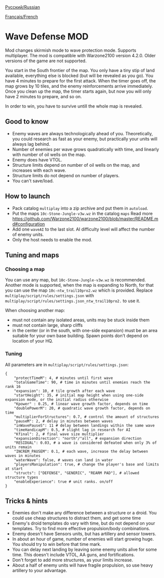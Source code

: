 [Русский/Russian](README.ru.md)

[Français/French](README.fr.md)

# Wave Defense MOD

Mod changes skirmish mode to wave protection mode. Supports multiplayer.
The mod is compatible with Warzone2100 version 4.2.0. Older versions of the game are not supported.

You start in the South frontier of the map. You only have a tiny stip of land available, everything else
is blocked (but will be revealed as you go). You have 4 minutes to prepare for the first attack.
When the timer goes off, the map grows by 10 tiles, and the enemy reinforcements arrive immediately.
Once you clean up the map, the timer starts again, but now you will only have 2 minutes to prepare, and so on.

In order to win, you have to survive untill the whole map is revealed.

## Good to know

- Enemy waves are always technologically ahead of you. Theoretically, you could research as fast as your enemy, but practically your units will always lag behind.
- Number of enemies per wave grows quadratically with time, and linearly with number of oil wells on the map.
- Enemy does have VTOL.
- Structure limits depend on number of oil wells on the map, and increases with each wave.
- Structure limits do not depend on number of players.
- You can't save/load.

## How to launch

- Pack catalog `multiplay` into a zip archive and put them in `autoload`.
- Put the maps `10c-Stone-Jungle-v3w.wz` in the catalog `maps` 
Read more https://github.com/Warzone2100/warzone2100/blob/master/README.md#configuration
- Add one `waveAI` to the last slot. AI difficulty level will affect the number of enemy units.
- Only the host needs to enable the mod.

## Tuning and maps
### Choosing a map
You can use any map, but `10c-Stone-Jungle-v3w.wz` is recommended.
Another mode is supported, when the map is expanding to North, for that
you can use the map `10c-ntw_trail10pro2.wz` which is provided. Replace
`multiplay/script/rules/settings.json` with   `multiplay/script/rules/settings.json_ntw_trail10pro2.` to use it.


When choosing another map:
- must not contain any isolated areas, units may be stuck inside them
- must not contain large, sharp cliffs
- in the center (or in the south, with one-side expansion) must be an area suitable for your own base building. Spawn points don't depend on location of your HQ.

### Tuning
All parameters are in `multiplay/script/rules/settings.json`:

```
{
	"protectTimeM": 4, # minutes until first wave
	"totalGameTime": 90, # time in minutes until enemies reach the rank 16
	"expansion": 10, # tile growth after each wave
	"startHeight": 35, # initial map height when using one-side expansion mode, or the initial radius otherwise 
	"Kpower" : 0.25, # linear wave growth factor, depends on time
	"doublePowerM": 20, # quadratic wave growth factor, depends on time
	"multiplierForStructures": 0.7, # control the amount of structures
	"pauseM": 2, # delay in minutes between waves
	"inWavePauseS": 11 # delay between landings within the same wave
	"timeHandicapM": 0.5, # slight lag in research for AI
	"Kfinal": 2, # final wave size multiplier
	"expansionDirection": "north"/"all", # expansion direction
	"RESIDUAL": 0.03, # a wave is considered defeated when only 3% of units remain
	"INCREM_PAUSEM": 0.1, # each wave, increase the delay between waves in minutes
	"waterWave": false, # waves can land in water
	"playersManipulation": true, # change the player's base and limits at start
	"structs": ["DEFENSE", "GENERIC", "REARM PAD"], # allowed structure types
	"enableExperience": true # unit ranks. on/off
}
``` 

## Tricks & hints
- Enemies don't make any difference between a structure or a droid. You could use 
cheap structures to distract them, and get some time
- Enemy's droid templates do vary with time, but do not depend on your templates. Try to find more effective propulsion/body combinations.
- Enemy doesn't have Sensors units, but has artillery and sensor towers.
- In about an hour of game, number of enemies will start growing huge. You should try to win before that time mark.
- You can delay next landing by leaving some enemy units alive for some time. This doesn't include VTOL, AA guns, and fortifications.
- Don't forget to add more structures, as your limits increase.
- About a half of enemy units will have fragile propulsion, so use heavy artillery to your advantage.
